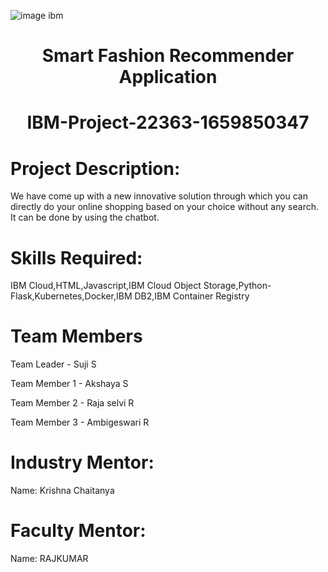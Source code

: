 ![image ibm](https://user-images.githubusercontent.com/112753888/200737525-574b4939-e7b6-4357-a68f-995465ec3324.svg)

<h1 align="center"> Smart Fashion Recommender Application</h1>

<h1 align="center">IBM-Project-22363-1659850347</h1>

# Project Description:

We have come up with a new innovative solution through which you can directly do your online shopping based on your choice without any search. It can be done by using the chatbot.

# Skills Required:

IBM Cloud,HTML,Javascript,IBM Cloud Object Storage,Python-Flask,Kubernetes,Docker,IBM DB2,IBM Container Registry

# Team Members

Team Leader - Suji S

Team Member 1 - Akshaya S

Team Member 2 - Raja selvi R

Team Member 3 - Ambigeswari R

# Industry Mentor:

Name: Krishna Chaitanya

# Faculty Mentor:

Name: RAJKUMAR
